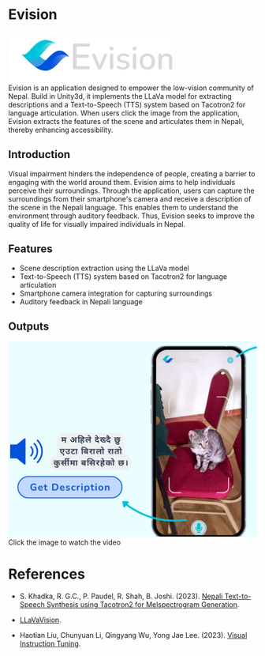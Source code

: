 # Evision

![Evision](designs/hor_logo.png) 
<br>
Evision is an application designed to empower the low-vision community of Nepal. Build in Unity3d, it implements the LLaVa model for extracting descriptions and a Text-to-Speech (TTS) system based on Tacotron2 for language articulation. When users click the image from the application, Evision extracts the features of the scene and articulates them in Nepali, thereby enhancing accessibility.

## Introduction
Visual impairment hinders the independence of people, creating a barrier to engaging with the world around them. Evision aims to help individuals perceive their surroundings. Through the application, users can capture the surroundings from their smartphone's camera and receive a description of the scene in the Nepali language. This enables them to understand the environment through auditory feedback. Thus, Evision seeks to improve the quality of life for visually impaired individuals in Nepal.

## Features
- Scene description extraction using the LLaVa model
- Text-to-Speech (TTS) system based on Tacotron2 for language articulation
- Smartphone camera integration for capturing surroundings
- Auditory feedback in Nepali language

## Outputs  
[![Click here to watch the video](designs/prototype.png)](https://youtube.com/shorts/sfpZ6fob78M?si=NN5_CtlalNXYipYC)
Click the image to watch the video
# References

- S. Khadka, R. G.C., P. Paudel, R. Shah, B. Joshi. (2023). [Nepali Text-to-Speech Synthesis using Tacotron2 for Melspectrogram Generation](https://sigul-2023.ilc.cnr.it/wp-content/uploads/2023/08/15_Paper-compressed.pdf).

- [LLaVaVision](https://github.com/lxe/llavavision).

- Haotian Liu, Chunyuan Li, Qingyang Wu, Yong Jae Lee. (2023). [Visual Instruction Tuning](https://arxiv.org/abs/2304.08485).
